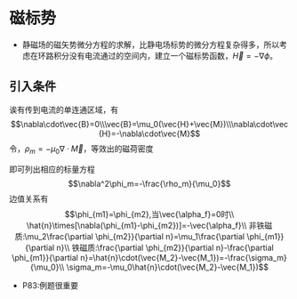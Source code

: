 # 磁标势
* 静磁场的磁矢势微分方程的求解，比静电场标势的微分方程复杂得多，所以考虑在环路积分没有电流通过的空间内，建立一个磁标势函数，$\vec{H}=-\nabla\phi$。
## 引入条件
诶有传到电流的单连通区域，有
$$\nabla\cdot\vec{B}=0\\\vec{B}=\mu_0(\vec{H}+\vec{M})\\\nabla\cdot\vec{H}=-\nabla\cdot\vec{M}$$
令，$\rho_m=-\mu_0\nabla\cdot\vec{M}$，等效出的磁荷密度

即可列出相应的标量方程
$$\nabla^2\phi_m=-\frac{\rho_m}{\mu_0}$$
边值关系有
$$\phi_{m1}=\phi_{m2},当\vec{\alpha_f}=0时\\
\hat{n}\times[\nabla(\phi_{m1}-\phi_{m2})]=-\vec{\alpha_f}\\
非铁磁质:\mu_2\frac{\partial \phi_{m2}}{\partial n}=\mu_1\frac{\partial \phi_{m1}}{\partial n}\\
铁磁质:\frac{\partial \phi_{m2}}{\partial n}-\frac{\partial \phi_{m1}}{\partial n}=\hat{n}\cdot(\vec{M_2}-\vec{M_1})=-\frac{\sigma_m}{\mu_0}\\
\sigma_m=-\mu_0\hat{n}\cdot(\vec{M_2}-\vec{M_1})$$
* P83:例题很重要
